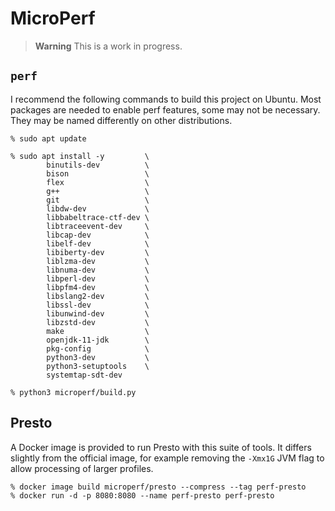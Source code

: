 # MicroPerf

> **Warning**
> This is a work in progress.

## `perf`

I recommend the following commands to build this project on Ubuntu.
Most packages are needed to enable perf features, some may not be necessary.
They may be named differently on other distributions.

```
% sudo apt update

% sudo apt install -y         \
        binutils-dev          \
        bison                 \
        flex                  \
        g++                   \
        git                   \
        libdw-dev             \
        libbabeltrace-ctf-dev \
        libtraceevent-dev     \
        libcap-dev            \
        libelf-dev            \
        libiberty-dev         \
        liblzma-dev           \
        libnuma-dev           \
        libperl-dev           \
        libpfm4-dev           \
        libslang2-dev         \
        libssl-dev            \
        libunwind-dev         \
        libzstd-dev           \
        make                  \
        openjdk-11-jdk        \
        pkg-config            \
        python3-dev           \
        python3-setuptools    \
        systemtap-sdt-dev

% python3 microperf/build.py
```

## Presto

A Docker image is provided to run Presto with this suite of tools.
It differs slightly from the official image, for example removing the `-Xmx1G`
JVM flag to allow processing of larger profiles.

```
% docker image build microperf/presto --compress --tag perf-presto
% docker run -d -p 8080:8080 --name perf-presto perf-presto
```
